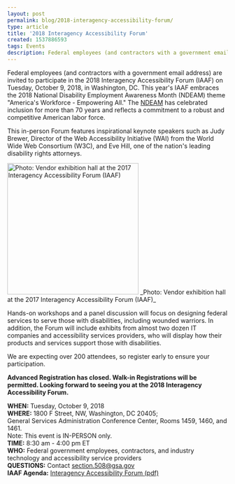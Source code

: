```yaml
---
layout: post
permalink: blog/2018-interagency-accessibility-forum/
type: article
title: '2018 Interagency Accessibility Forum'
created: 1537886593
tags: Events
description: Federal employees (and contractors with a government email address) are invited to participate in the 2018 Interagency Accessibility Forum (IAAF) on Tuesday, October 9, 2018, in Washington, DC.
---
```


<p dir="ltr">
  Federal employees (and contractors with a government email address) are invited to participate in the 2018 Interagency Accessibility Forum (IAAF) on Tuesday, October 9, 2018, in Washington, DC. This year's IAAF embraces the 2018 National Disability Employment Awareness Month (NDEAM) theme "America's Workforce - Empowering All." The <a href="https://www.dol.gov/odep/topics/ndeam/">NDEAM</a> has celebrated inclusion for more than 70 years and reflects a commitment to a robust and competitive American labor force.
</p>

This in-person Forum features inspirational keynote speakers such as Judy Brewer, Director of the Web Accessibility Initiative (WAI) from the World Wide Web Consortium (W3C), and Eve Hill, one of the nation's leading disability rights attorneys.

<img alt="Photo: Vendor exhibition hall at the 2017 Interagency Accessibility Forum (IAAF)" src="https://assets.section508.gov/files/vendor.jpg" style="height:300px;" />  
_Photo: Vendor exhibition hall at the 2017 Interagency Accessibility Forum (IAAF)_

<p dir="ltr">
  Hands-on workshops and a panel discussion will focus on designing federal services to serve those with disabilities, including wounded warriors. In addition, the Forum will include exhibits from almost two dozen IT companies and accessibility services providers, who will display how their products and services support those with disabilities.
</p>

<p dir="ltr">
  We are expecting over 200 attendees, so register early to ensure your participation.
</p>

**Advanced Registration has closed. Walk-in Registrations will be permitted. Looking forward to seeing you at the 2018 Interagency Accessibility Forum.**

<p dir="ltr">
  <strong>WHEN:</strong> Tuesday, October 9, 2018<br /><strong>WHERE:</strong> 1800 F Street, NW, Washington, DC 20405;<br />General Services Administration Conference Center, Rooms 1459, 1460, and 1461.<br />Note: This event is IN-PERSON only.<br /><strong>TIME:</strong> 8:30 am - 4:00 pm ET<br /><strong>WHO:</strong> Federal government employees, contractors, and industry technology and accessibility service providers<br /><strong>QUESTIONS:</strong> Contact <a href="mailto:section.508@gsa.gov">section.508@gsa.gov</a><br /><strong>IAAF Agenda:</strong>&nbsp;<a href="https://assets.section508.gov/files/2008-IAAF-Agenda.pdf">Interagency Accessibility Forum (pdf)</a>
</p>